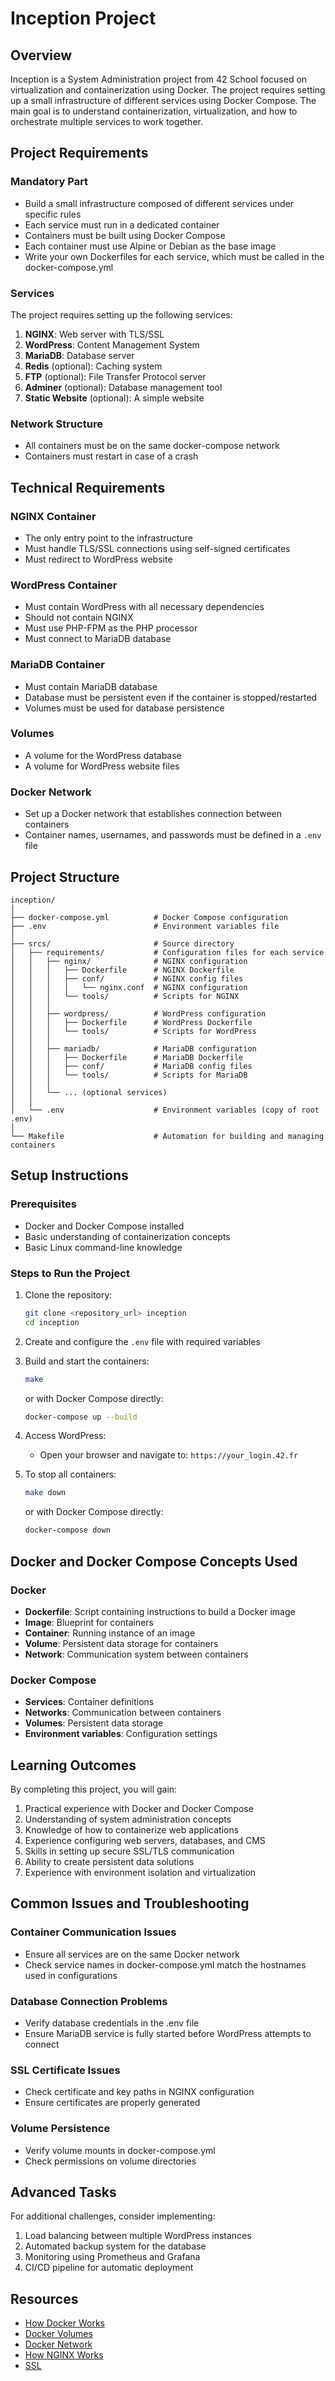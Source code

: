 # Inception Project

## Overview
Inception is a System Administration project from 42 School focused on virtualization and containerization using Docker. The project requires setting up a small infrastructure of different services using Docker Compose. The main goal is to understand containerization, virtualization, and how to orchestrate multiple services to work together.

## Project Requirements

### Mandatory Part
- Build a small infrastructure composed of different services under specific rules
- Each service must run in a dedicated container
- Containers must be built using Docker Compose
- Each container must use Alpine or Debian as the base image
- Write your own Dockerfiles for each service, which must be called in the docker-compose.yml

### Services
The project requires setting up the following services:

1. **NGINX**: Web server with TLS/SSL
2. **WordPress**: Content Management System
3. **MariaDB**: Database server
4. **Redis** (optional): Caching system
5. **FTP** (optional): File Transfer Protocol server
6. **Adminer** (optional): Database management tool
7. **Static Website** (optional): A simple website

### Network Structure
- All containers must be on the same docker-compose network
- Containers must restart in case of a crash

## Technical Requirements

### NGINX Container
- The only entry point to the infrastructure
- Must handle TLS/SSL connections using self-signed certificates
- Must redirect to WordPress website

### WordPress Container
- Must contain WordPress with all necessary dependencies
- Should not contain NGINX
- Must use PHP-FPM as the PHP processor
- Must connect to MariaDB database

### MariaDB Container
- Must contain MariaDB database
- Database must be persistent even if the container is stopped/restarted
- Volumes must be used for database persistence

### Volumes
- A volume for the WordPress database
- A volume for WordPress website files

### Docker Network
- Set up a Docker network that establishes connection between containers
- Container names, usernames, and passwords must be defined in a `.env` file

## Project Structure

```
inception/
│
├── docker-compose.yml          # Docker Compose configuration
├── .env                        # Environment variables file
│
├── srcs/                       # Source directory 
│   ├── requirements/           # Configuration files for each service
│   │   ├── nginx/              # NGINX configuration
│   │   │   ├── Dockerfile      # NGINX Dockerfile
│   │   │   ├── conf/           # NGINX config files
│   │   │   │   └── nginx.conf  # NGINX configuration
│   │   │   └── tools/          # Scripts for NGINX
│   │   │
│   │   ├── wordpress/          # WordPress configuration
│   │   │   ├── Dockerfile      # WordPress Dockerfile
│   │   │   └── tools/          # Scripts for WordPress
│   │   │
│   │   ├── mariadb/            # MariaDB configuration
│   │   │   ├── Dockerfile      # MariaDB Dockerfile
│   │   │   ├── conf/           # MariaDB config files
│   │   │   └── tools/          # Scripts for MariaDB
│   │   │   
│   │   └── ... (optional services)
│   │
│   └── .env                    # Environment variables (copy of root .env)
│
└── Makefile                    # Automation for building and managing containers
```

## Setup Instructions

### Prerequisites
- Docker and Docker Compose installed
- Basic understanding of containerization concepts
- Basic Linux command-line knowledge

### Steps to Run the Project

1. Clone the repository:
   ```bash
   git clone <repository_url> inception
   cd inception
   ```

2. Create and configure the `.env` file with required variables

3. Build and start the containers:
   ```bash
   make
   ```
   
   or with Docker Compose directly:
   ```bash
   docker-compose up --build
   ```

4. Access WordPress:
   - Open your browser and navigate to: `https://your_login.42.fr`

5. To stop all containers:
   ```bash
   make down
   ```
   
   or with Docker Compose directly:
   ```bash
   docker-compose down
   ```

## Docker and Docker Compose Concepts Used

### Docker
- **Dockerfile**: Script containing instructions to build a Docker image
- **Image**: Blueprint for containers
- **Container**: Running instance of an image
- **Volume**: Persistent data storage for containers
- **Network**: Communication system between containers

### Docker Compose
- **Services**: Container definitions
- **Networks**: Communication between containers
- **Volumes**: Persistent data storage
- **Environment variables**: Configuration settings

## Learning Outcomes
By completing this project, you will gain:

1. Practical experience with Docker and Docker Compose
2. Understanding of system administration concepts
3. Knowledge of how to containerize web applications
4. Experience configuring web servers, databases, and CMS
5. Skills in setting up secure SSL/TLS communication
6. Ability to create persistent data solutions
7. Experience with environment isolation and virtualization

## Common Issues and Troubleshooting

### Container Communication Issues
- Ensure all services are on the same Docker network
- Check service names in docker-compose.yml match the hostnames used in configurations

### Database Connection Problems
- Verify database credentials in the .env file
- Ensure MariaDB service is fully started before WordPress attempts to connect

### SSL Certificate Issues
- Check certificate and key paths in NGINX configuration
- Ensure certificates are properly generated

### Volume Persistence
- Verify volume mounts in docker-compose.yml
- Check permissions on volume directories

## Advanced Tasks
For additional challenges, consider implementing:

1. Load balancing between multiple WordPress instances
2. Automated backup system for the database
3. Monitoring using Prometheus and Grafana
4. CI/CD pipeline for automatic deployment

## Resources
- [How Docker Works](https://www.freecodecamp.org/news/how-docker-containers-work/)
- [Docker Volumes](https://semaphore.io/blog/docker-volumes)
- [Docker Network](https://medium.com/the-metricfire-blog/understanding-docker-networking-9f81244cf824)
- [How NGINX Works](https://www.solo.io/topics/nginx)
- [SSL](https://medium.com/codenx/technology-security-22641732382f)
